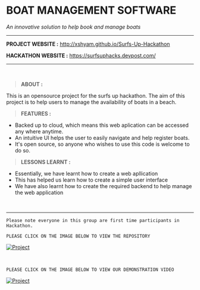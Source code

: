 # BOAT MANAGEMENT SOFTWARE
*An innovative solution to help book and manage boats*
***


**PROJECT WEBSITE :** http://xshyam.github.io/Surfs-Up-Hackathon


**HACKATHON WEBSITE :** https://surfsuphacks.devpost.com/
***
&nbsp; 


> **ABOUT :**

This is an opensource project for the surfs up hackathon. The aim of this project is to help users to manage the availability of boats in a beach.
&nbsp;


> **FEATURES :**
- Backed up to cloud, which means this web aplication can be accessed any where anytime.
- An intuitive UI helps the user to easily navigate and help register boats.
- It's open source, so anyone who wishes to use this code is welcome to do so.
&nbsp;


> **LESSONS LEARNT :**

- Essentially, we have learnt how to create a web apllication
- This has helped us learn how to create a simple user interface
- We have also learnt how to create the required backend to help manage the web application

&nbsp;

***


```
Please note everyone in this group are first time participants in Hackathon.
```

`PLEASE CLICK ON THE IMAGE BELOW TO VIEW THE REPOSITORY` 
   
   [![Project](https://cutt.ly/NnDF2lv)](https://github.com/XShyam/Surfs-Up-Hackathon)

&nbsp;

`PLEASE CLICK ON THE IMAGE BELOW TO VIEW OUR DEMONSTRATION VIDEO`

[![Project](https://cutt.ly/pnDCkDG)](https://www.youtube.com/watch?v=RXioHFIlOV8)
